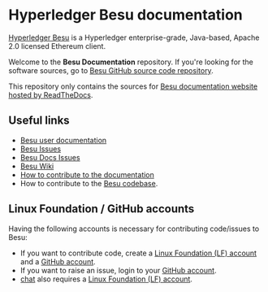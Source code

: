 # Hyperledger Besu documentation

[Hyperledger Besu](https://github.com/hyperledger/besu/) is a Hyperledger enterprise-grade,
Java-based, Apache 2.0 licensed Ethereum client.

Welcome to the **Besu Documentation** repository. If you're looking for the software sources, go to
[Besu GitHub source code repository](https://github.com/hyperledger/besu).

This repository only contains the sources for
[Besu documentation website hosted by ReadTheDocs][Besu User Documentation].

## Useful links

* [Besu user documentation][Besu User Documentation]
* [Besu Issues](https://github.com/hyperledger/besu/issues)
* [Besu Docs Issues](https://github.com/hyperledger/besu-docs/issues)
* [Besu Wiki](https://wiki.hyperledger.org/display/BESU/Hyperledger+Besu)
* [How to contribute to the documentation](CONTRIBUTING.md)
* How to contribute to the
  [Besu codebase](https://github.com/hyperledger/besu/blob/master/CONTRIBUTING.md).

## Linux Foundation / GitHub accounts

Having the following accounts is necessary for contributing code/issues to Besu:

* If you want to contribute code, create a [Linux Foundation (LF) account] and a [GitHub account].
* If you want to raise an issue, login to your [GitHub account].
* [chat] also requires a [Linux Foundation (LF) account].

<!-- Links -->
[Besu User Documentation]: https://besu.hyperledger.org
[Linux Foundation (LF) account]: https://wiki.hyperledger.org/display/CA/Setting+up+an+LFID
[GitHub account]: https://www.github.com/
[chat]: https://chat.hyperledger.org/
